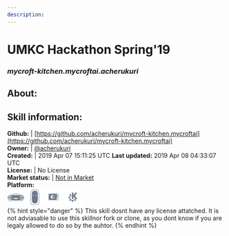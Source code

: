 ```yaml
---    
description:   
---    
```

# UMKC Hackathon Spring'19  
### _mycroft-kitchen.mycroftai.acherukuri_  
## About:  


## Skill information:  
**Github:** | [https://github.com/acherukuri/mycroft-kitchen.mycroftai](https://github.com/acherukuri/mycroft-kitchen.mycroftai)  
**Owner:** | [@acherukuri](https://github.com/acherukuri)  
**Created:** | 2019 Apr 07 15:11:25 UTC  **Last updated:** 2019 Apr 08 04:33:07 UTC  
**License:** | No License  
**Market status:** | [Not in Market](https://market.mycroft.ai/skill/)  
**Platform:**  
 ![](../.gitbook/assets/mark-1-icon.png)  ![](../.gitbook/assets/mark-2-icon.png)  ![](../.gitbook/assets/picroft-icon.png)  ![](../.gitbook/assets/kde.png)   
{% hint style="danger" %}
This skill dosnt have any license attatched. It is not adviasable to use this skillnor fork or clone, as you dont know if you are legaly allowed to do so by the auhtor.
{% endhint %}
